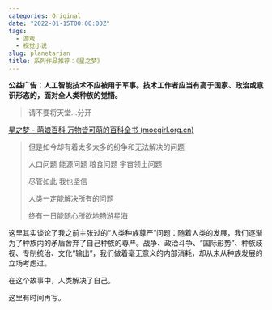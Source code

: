 ```yaml
---
categories: Original
date: "2022-01-15T00:00:00Z"
tags:
  - 游戏
  - 视觉小说
slug: planetarian
title: 系列作品推荐：《星之梦》
---
```


**公益广告：人工智能技术不应被用于军事。技术工作者应当有高于国家、政治或意识形态的，面对全人类种族的觉悟。**

> 请不要将天堂…分开

[星之梦 - 萌娘百科 万物皆可萌的百科全书 (moegirl.org.cn)](https://moegirl.uk/zh-cn/%E6%98%9F%E4%B9%8B%E6%A2%A6)

> 但是如今却有着太多太多的纷争和无法解决的问题
>
> 人口问题 能源问题 粮食问题 宇宙领土问题
>
> 尽管如此 我也坚信
>
> 人类一定能解决所有的问题
>
> 终有一日能随心所欲地畅游星海

这里其实谈论了我之前主张过的“人类种族尊严”问题：随着人类的发展，我们逐渐为了种族内的矛盾舍弃了自己种族的尊严。战争、政治斗争、“国际形势”、种族歧视、专制统治、文化“输出”，我们做着毫无意义的内部消耗，却从未从种族发展的立场考虑过。

在这个故事中，人类解决了自己。

这里有时间再写。
